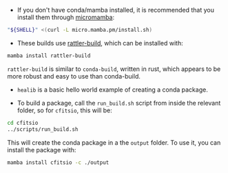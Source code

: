 
- If you don't have conda/mamba installed, it is recommended that you install them through [micromamba](https://mamba.readthedocs.io/en/latest/installation/micromamba-installation.html): 

```sh
"${SHELL}" <(curl -L micro.mamba.pm/install.sh)
```

- These builds use [rattler-build](https://github.com/prefix-dev/rattler-build/), which can be installed with:
```sh
mamba install rattler-build
```
 `rattler-build` is similar to `conda-build`, written in rust, which appears to be more robust and easy to use than conda-build.

 - `healib` is a basic hello world example of creating a conda package.

 - To build a package, call the `run_build.sh` script from inside the relevant folder, so for `cfitsio`, this will be:
 ```sh
 cd cfitsio
 ../scripts/run_build.sh
 ```
 This will create the conda package in a the `output` folder. To use it, you can install the package with:
 ```sh
 mamba install cfitsio -c ./output
 ```
